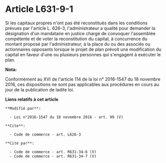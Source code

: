 # Article L631-9-1

Si les capitaux propres n'ont pas été reconstitués dans les conditions prévues par l'article L. 626-3, l'administrateur a
qualité pour demander la désignation d'un mandataire en justice chargé de convoquer l'assemblée compétente et de voter la
reconstitution du capital, à concurrence du montant proposé par l'administrateur, à la place du ou des associés ou
actionnaires opposants lorsque le projet de plan prévoit une modification du capital en faveur d'une ou plusieurs personnes
qui s'engagent à exécuter le plan.

**Nota:**

Conformément au XVI de l'article 114 de la loi n° 2016-1547 du 18 novembre 2016, ces dispositions ne sont pas applicables aux
procédures en cours au jour de la publication de ladite loi.

**Liens relatifs à cet article**

	**Modifié par**:

	  - Loi n°2016-1547 du 18 novembre 2016 - art. 99 (V)

	**Cite**:

	  - Code de commerce - art. L626-3

	**Cité par**:

	  - Code de commerce - art. R631-34-6 (V)
	  - Code de commerce - art. R631-34-7 (V)
